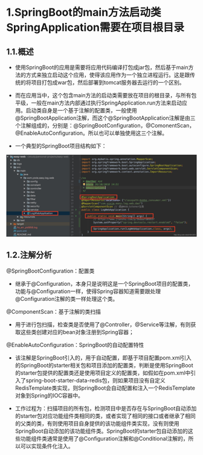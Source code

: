 # 1.SpringBoot的main方法启动类SpringApplication需要在项目根目录

## 1.1.概述

* 使用SpringBoot的应用是需要将应用代码编译打包成jar包，然后基于main方法的方式来独立启动这个应用，使得该应用作为一个独立进程运行。这是跟传统的将项目打包成war包，然后部署到tomcat服务器去运行的一个区别。

* 而在应用当中，这个包含main方法的启动类需要放在项目的根目录，与所有包平级，一般在main方法内部通过执行SpringApplication.run方法来启动应用。启动类自身是一个基于注解的配置类，一般使用@SpringBootApplication注解，而这个@SpringBootApplication注解是由三个注解组成的，分别是：@SpringBootConfiguration，@ComonentScan，@EnableAutoConfiguration。所以也可以单独使用这三个注解。

* 一个典型的SpringBoot项目结构如下：

![](/static/image/20190607223852164.png)

## 1.2.注解分析

@SpringBootConfiguration：配置类

* 继承于@Configuration，本身只是说明这是一个SpringBoot项目的配置类，功能与@Configuration一样，使得Spring容器知道需要跟处理@Configuration注解的类一样处理这个类。

@ComponentScan：基于注解的类扫描

* 用于进行包扫描，检查类是否使用了@Controller，@Service等注解，有则获取这些类创建对应的bean对象注册到Spring容器；

@EnableAutoConfiguration：SpringBoot的自动配置特性

* 该注解是SpringBoot引入的，用于自动配置，即基于项目配置pom.xml引入的SpringBoot的starter相关包和项目添加的配置类，判断是使用SpringBoot的starter包提供的配置类还是使用项目定义的配置类，如假如在pom.xml中引入了spring-boot-starter-data-redis包，则如果项目没有自定义RedisTemplate类实现，则SpringBoot会自动配置和注入一个RedisTemplate对象到Spring的IOC容器中。

* 工作过程为：扫描项目的所有包，检测项目中是否存在与SpringBoot自动添加的starter包对应功能组件类相同的类，或者实现了相同的接口或者继承了相同的父类的类，有则使用项目自身提供的该功能组件类实现，没有则使用SpringBoot自动添加的该功能组件类。SpringBoot的starter包自动添加的这些功能组件类通常是使用了@Configuration注解和@Conditional注解的，所以可以实现条件化注入。



